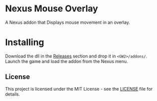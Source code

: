 # Nexus Mouse Overlay

A Nexus addon that Displays mouse movement in an overlay.

# Installing

Download the dll in the [Releases](https://github.com/Seres67/nexus_mouse_overlay/releases) section and drop it in `<GW2>/addons/`.  
Launch the game and load the addon from the Nexus menu.

## License

This project is licensed under the MIT License - see the [LICENSE](LICENSE) file for details.
